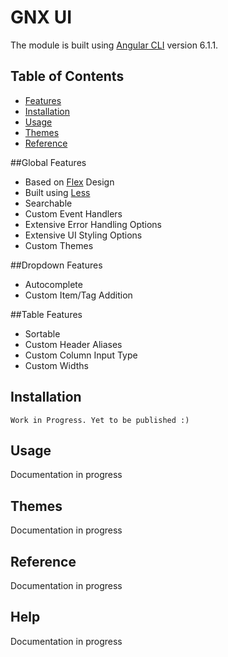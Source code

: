 # GNX UI
The module is built using [Angular CLI](https://github.com/angular/angular-cli) version 6.1.1.

## Table of Contents
* [Features](##Features)
* [Installation](##Help)
* [Usage](##Help)
* [Themes](##Help)
* [Reference](##Help)

##Global Features
* Based on [Flex](https://www.w3schools.com/css/css3_flexbox.asp) Design
* Built using [Less](http://lesscss.org/)
* Searchable
* Custom Event Handlers
* Extensive Error Handling Options
* Extensive UI Styling Options
* Custom Themes

##Dropdown Features
* Autocomplete
* Custom Item/Tag Addition
   
##Table Features
* Sortable
* Custom Header Aliases
* Custom Column Input Type
* Custom Widths 

## Installation
`Work in Progress. Yet to be published :)`

## Usage
Documentation in progress

## Themes
Documentation in progress

## Reference
Documentation in progress

## Help
Documentation in progress
